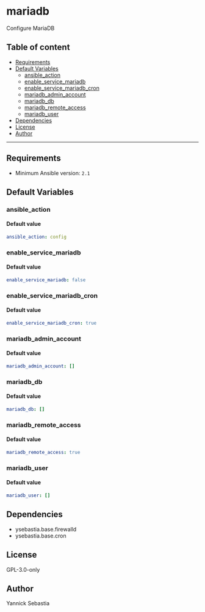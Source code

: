 # mariadb

Configure MariaDB

## Table of content

- [Requirements](#requirements)
- [Default Variables](#default-variables)
  - [ansible_action](#ansible_action)
  - [enable_service_mariadb](#enable_service_mariadb)
  - [enable_service_mariadb_cron](#enable_service_mariadb_cron)
  - [mariadb_admin_account](#mariadb_admin_account)
  - [mariadb_db](#mariadb_db)
  - [mariadb_remote_access](#mariadb_remote_access)
  - [mariadb_user](#mariadb_user)
- [Dependencies](#dependencies)
- [License](#license)
- [Author](#author)

---

## Requirements

- Minimum Ansible version: `2.1`

## Default Variables

### ansible_action

#### Default value

```YAML
ansible_action: config
```

### enable_service_mariadb

#### Default value

```YAML
enable_service_mariadb: false
```

### enable_service_mariadb_cron

#### Default value

```YAML
enable_service_mariadb_cron: true
```

### mariadb_admin_account

#### Default value

```YAML
mariadb_admin_account: []
```

### mariadb_db

#### Default value

```YAML
mariadb_db: []
```

### mariadb_remote_access

#### Default value

```YAML
mariadb_remote_access: true
```

### mariadb_user

#### Default value

```YAML
mariadb_user: []
```



## Dependencies

- ysebastia.base.firewalld
- ysebastia.base.cron

## License

GPL-3.0-only

## Author

Yannick Sebastia
